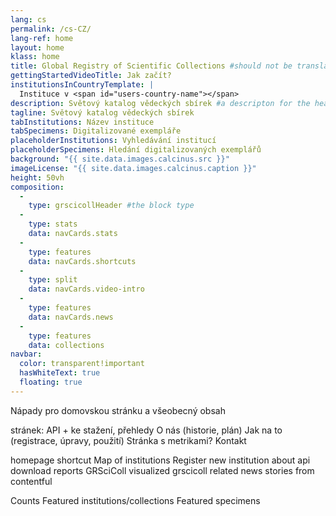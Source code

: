 ```yaml
---
lang: cs
permalink: /cs-CZ/
lang-ref: home
layout: home
klass: home
title: Global Registry of Scientific Collections #should not be translated
gettingStartedVideoTitle: Jak začít?
institutionsInCountryTemplate: |
  Instituce v <span id="users-country-name"></span>
description: Světový katalog vědeckých sbírek #a descripton for the head element
tagline: Světový katalog vědeckých sbírek
tabInstitutions: Název instituce
tabSpecimens: Digitalizované exempláře
placeholderInstitutions: Vyhledávání institucí
placeholderSpecimens: Hledání digitalizovaných exemplářů
background: "{{ site.data.images.calcinus.src }}"
imageLicense: "{{ site.data.images.calcinus.caption }}"
height: 50vh
composition:
  - 
    type: grscicollHeader #the block type
  - 
    type: stats
    data: navCards.stats
  - 
    type: features
    data: navCards.shortcuts
  - 
    type: split
    data: navCards.video-intro
  - 
    type: features
    data: navCards.news
  - 
    type: features
    data: collections
navbar:
  color: transparent!important
  hasWhiteText: true
  floating: true
---
```


Nápady pro domovskou stránku a všeobecný obsah

stránek: API + ke stažení, přehledy O nás (historie, plán) Jak na to (registrace, úpravy, použití) Stránka s metrikami? Kontakt

homepage shortcut Map of institutions Register new institution about api download reports GRSciColl visualized grscicoll related news stories from contentful

Counts Featured institutions/collections Featured specimens

